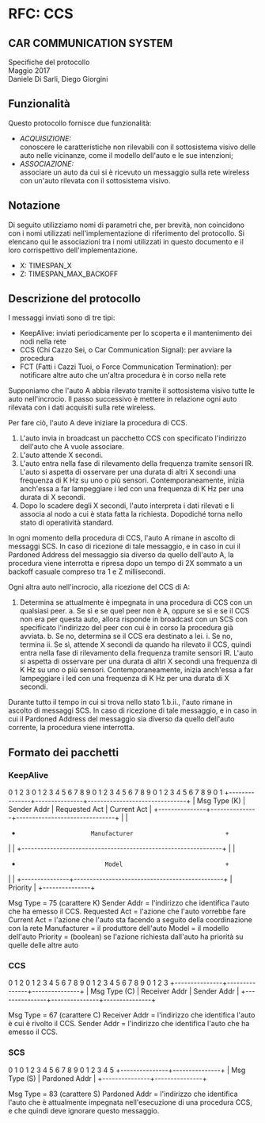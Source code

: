 # RFC: CCS

## CAR COMMUNICATION SYSTEM
Specifiche del protocollo  
Maggio 2017  
Daniele Di Sarli, Diego Giorgini

## Funzionalità
Questo protocollo fornisce due funzionalità:

 - *ACQUISIZIONE:*  
   conoscere le caratteristiche non rilevabili con il sottosistema visivo delle auto nelle
   vicinanze, come il modello dell'auto e le sue intenzioni;
 - *ASSOCIAZIONE:*  
   associare un auto da cui si è ricevuto un messaggio sulla rete wireless con un'auto
   rilevata con il sottosistema visivo.

## Notazione
Di seguito utilizziamo nomi di parametri che, per brevità, non coincidono con i nomi utilizzati
nell'implementazione di riferimento del protocollo. Si elencano qui le associazioni tra i nomi
utilizzati in questo documento e il loro corrispettivo dell'implementazione.

 * X: TIMESPAN_X
 * Z: TIMESPAN_MAX_BACKOFF

## Descrizione del protocollo

I messaggi inviati sono di tre tipi:

 * KeepAlive:
     inviati periodicamente per lo scoperta e il mantenimento dei nodi nella rete
 * CCS (Chi Cazzo Sei, o Car Communication Signal):
     per avviare la procedura
 * FCT (Fatti i Cazzi Tuoi, o Force Communication Termination):
     per notificare altre auto che un'altra procedura è in corso nella rete

Supponiamo che l'auto A abbia rilevato tramite il sottosistema visivo tutte le auto nell'incrocio.
Il passo successivo è mettere in relazione ogni auto rilevata con i dati acquisiti sulla rete wireless.

Per fare ciò, l'auto A deve iniziare la procedura di CCS.

 1. L'auto invia in broadcast un pacchetto CCS con specificato l'indirizzo dell'auto
    che A vuole associare.
 2. L'auto attende X secondi.
 3. L'auto entra nella fase di rilevamento della frequenza tramite sensori IR.
    L'auto si aspetta di osservare per una durata di altri X secondi una frequenza
    di K Hz su uno o più sensori. Contemporaneamente, inizia anch'essa a far
    lampeggiare i led con una frequenza di K Hz per una durata di X secondi.
 4. Dopo lo scadere degli X secondi, l'auto interpreta i dati rilevati e li associa
    al nodo a cui è stata fatta la richiesta. Dopodiché torna nello stato di
    operatività standard.

In ogni momento della procedura di CCS, l'auto A rimane in ascolto di messaggi SCS. In
caso di ricezione di tale messaggio, e in caso in cui il Pardoned Address del messaggio
sia diverso da quello dell'auto A, la procedura viene interrotta e ripresa dopo un
tempo di 2X sommato a un backoff casuale compreso tra 1 e Z millisecondi.


Ogni altra auto nell'incrocio, alla ricezione del CCS di A:

 1. Determina se attualmente è impegnata in una procedura di CCS con un qualsiasi peer.
     a. Se sì e se quel peer non è A, oppure se sì e se il CCS non era per questa auto,
        allora risponde in broadcast con un SCS con specificato l'indirizzo del peer con
        cui è in corso la procedura già avviata.
     b. Se no, determina se il CCS era destinato a lei.
          i. Se no, termina
         ii. Se sì, attende X secondi da quando ha rilevato il CCS, quindi entra
             nella fase di rilevamento della frequenza tramite sensori IR.
             L'auto si aspetta di osservare per una durata di altri X secondi una frequenza
             di K Hz su uno o più sensori. Contemporaneamente, inizia anch'essa a far
             lampeggiare i led con una frequenza di K Hz per una durata di X secondi.

Durante tutto il tempo in cui si trova nello stato 1.b.ii., l'auto rimane in ascolto di
messaggi SCS. In caso di ricezione di tale messaggio, e in caso in cui il Pardoned Address
del messaggio sia diverso da quello dell'auto corrente, la procedura viene interrotta.

## Formato dei pacchetti

### KeepAlive

  0                   1                   2                   3
  0 1 2 3 4 5 6 7 8 9 0 1 2 3 4 5 6 7 8 9 0 1 2 3 4 5 6 7 8 9 0 1
 +---------------+---------------+-------------------------------+
 | Msg Type (K)  |  Sender Addr  | Requested Act |  Current Act  |
 +---------------+---------------+-------------------------------+
 |                                                               |
 +                         Manufacturer                          +
 |                                                               |
 +---------------------------------------------------------------+
 |                                                               |
 +                             Model                             +
 |                                                               |
 +---------------+-----------------------------------------------+
 |   Priority    |
 +---------------+

 Msg Type = 75 (carattere K)
 Sender Addr = l'indirizzo che identifica l'auto che ha emesso il CCS.
 Requested Act = l'azione che l'auto vorrebbe fare
 Current Act = l'azione che l'auto sta facendo a seguito della coordinazione con la rete
 Manufacturer = il produttore dell'auto
 Model = il modello dell'auto
 Priority = (boolean) se l'azione richiesta dall'auto ha priorità su quelle delle altre auto

### CCS

  0                   1                   2
  0 1 2 3 4 5 6 7 8 9 0 1 2 3 4 5 6 7 8 9 0 1 2 3
 +---------------+---------------+---------------+
 | Msg Type (C)  | Receiver Addr | Sender Addr   |
 +---------------+---------------+---------------+
 
 Msg Type = 67 (carattere C)
 Receiver Addr = l'indirizzo che identifica l'auto è cui è rivolto il CCS.
 Sender Addr = l'indirizzo che identifica l'auto che ha emesso il CCS.

### SCS

  0                   1
  0 1 2 3 4 5 6 7 8 9 0 1 2 3 4 5
 +---------------+---------------+
 | Msg Type (S)  | Pardoned Addr |
 +---------------+---------------+

 Msg Type = 83 (carattere S)
 Pardoned Addr = l'indirizzo che identifica l'auto che è attualmente impegnata nell'esecuzione
                 di una procedura CCS, e che quindi deve ignorare questo messaggio.
